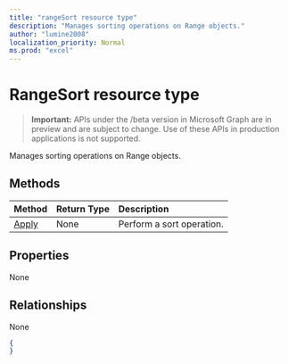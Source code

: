 ```yaml
---
title: "rangeSort resource type"
description: "Manages sorting operations on Range objects."
author: "lumine2008"
localization_priority: Normal
ms.prod: "excel"
---
```


# RangeSort resource type

> **Important:** APIs under the /beta version in Microsoft Graph are in preview and are subject to change. Use of these APIs in production applications is not supported.

Manages sorting operations on Range objects.


## Methods

| Method		   | Return Type	|Description|
|:---------------|:--------|:----------|
|[Apply](../api/rangesort-apply.md)|None|Perform a sort operation.|

## Properties
None

## Relationships
None

<!-- {
  "blockType": "resource",
  "optionalProperties": [],
  "keyProperty": "id",
  "baseType": "microsoft.graph.entity",
  "@odata.type": "microsoft.graph.workbookRangeSort"
}-->

```json
{
}

```

<!-- uuid: 8fcb5dbc-d5aa-4681-8e31-b001d5168d79
2015-10-25 14:57:30 UTC -->
<!-- {
  "type": "#page.annotation",
  "description": "RangeSort resource",
  "keywords": "",
  "section": "documentation",
  "tocPath": ""
}-->
